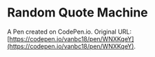 # Random Quote Machine

A Pen created on CodePen.io. Original URL: [https://codepen.io/vanbc18/pen/WNXKqeY](https://codepen.io/vanbc18/pen/WNXKqeY).


